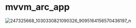 # mvvm_arc_app

![247325668_1030330821090326_9095164156570436197_n](https://user-images.githubusercontent.com/19613788/139947376-ed475429-b35b-4a13-b3c2-04f424cafd93.jpg)
